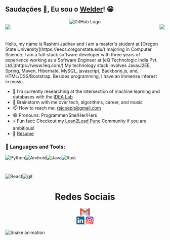 ## Saudações 👋, Eu sou o  [Welder](https://rusty-sj.github.io/)! 😁
<div align="center">
<img src="https://github.com/raghavk16/raghavk16/blob/master/octo.gif" alt="GitHub Logo" width="150" height="150" />
</div>


<div>
  <img height="180em" src="https://github-readme-stats.vercel.app/api?username=weldercsz&show_icons=true&theme=dark&include_all_commits=true&count_private=true"/>
  <img align="right" height="180em" src="https://github-readme-stats.vercel.app/api/top-langs/?username=weldercsz&layout=compact&langs_count=16&theme=dark"/>
</div>
<br>
<br>
Hello, my name is Rashmi Jadhav and I am a master's student at [Oregon State University](https://eecs.oregonstate.edu/) majoring in Computer Science. I am a full-stack software developer with three years of experience working as a Software Engineer at [eQ Technologic India Pvt. Ltd.](https://www.1eq.com/) My technology stack involves Java/J2EE, Spring, Maven, Hibernate, MySQL, javascript, Backbone.js, and, HTML/CSS/Bootstrap. Besides programming, I have an immense interest in music.

- 🔭 I’m currently researching at the intersection of machine learning and databases with the [IDEA Lab](http://web.engr.oregonstate.edu/~termehca/)
- 💬 Brainstorm with me over tech, algorithms, career, and music 
- 📫 How to reach me: rsjcoepit@gmail.com
- 😄 Pronouns: Programmer/She/Her/Hers
- ⚡ Fun fact: Checkout my [Lean2Lead Pune](https://www.linkedin.com/in/lean2lead-pune-bbb92a169) Community if you are ambitious!
- 📝 [Resume](https://rusty-sj.github.io/media/Rashmi_Jadhav.pdf)

### 🔨 Languages and Tools:


<a href="https://www.python.org" target="_blank"><img align="left" alt="Python" height ="42px" src="https://raw.githubusercontent.com/rahul-jha98/github_readme_icons/main/language_and_tools/square/python/python.svg"></a>
<a href="https://developer.android.com" target="_blank"> <img align="left" alt="Android" height ="42px" src="https://raw.githubusercontent.com/rahul-jha98/github_readme_icons/main/language_and_tools/square/android/android.svg"> </a>

<a href="https://www.java.com" target="_blank"><img align="left" alt="Java" height ="42px" src="https://raw.githubusercontent.com/rahul-jha98/github_readme_icons/main/language_and_tools/square/java/java.svg"></a>
  <a href="https://www.rust-lang.org" target="_blank" style="display: inline-block;">
    <img align="left" alt="Rust" height="42px" src="https://raw.githubusercontent.com/rahul-jha98/github_readme_icons/main/language_and_tools/square/rust/rust.svg">
  </a>



<a href="https://reactjs.org/" target="_blank"> <img align="left" alt="React" height ="42px" src="https://raw.githubusercontent.com/rahul-jha98/github_readme_icons/main/language_and_tools/square/react/react.svg"></a>

<a href="https://git-scm.com/" target="_blank"> <img src="https://raw.githubusercontent.com/rahul-jha98/github_readme_icons/main/language_and_tools/square/git-scm/git-scm.svg" align="left" alt="git" height='42px'/> </a>


<br>


    
  
<h1 align="center">Redes Sociais</h1>
<div style="text-align: center;">
<a href="mailto:Welder.carloss@gmail.com" style="display: block; margin: auto; width: 30px;">
  <img width="30" src="gmail.svg">
</a>

  <a href="https://www.linkedin.com/in/luigi-gottardello-fonseca-44651a205/">
    <img width="25" src="linkedin.svg">
  </a>
  <!-- Adicione sua próxima imagem e link aqui -->
  <a href="https://www.instagram.com/wcsiqueiraa/">
    <img width="25" src="instagram.png">
  </a>
</div>


  
![Snake animation](https://github.com/LuigiGF/LuigiGF/blob/output/github-contribution-grid-snake.svg)
